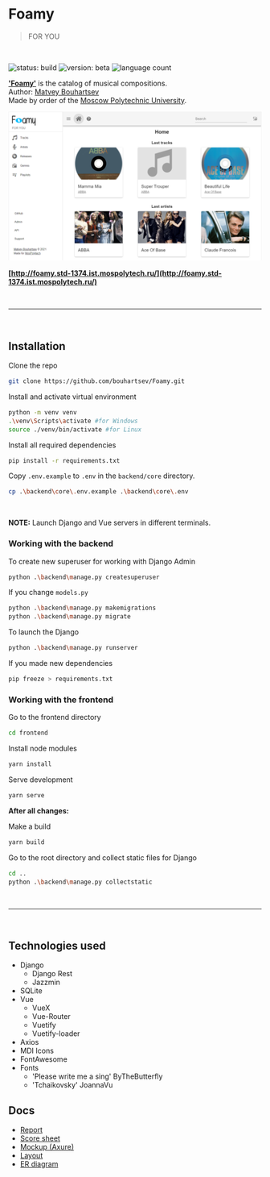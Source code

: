 # Foamy
> FOR YOU

<br/>

![status: build](https://img.shields.io/badge/status-build-red)  ![version: beta](https://img.shields.io/badge/version-beta-brightgreen)  ![language count](https://img.shields.io/github/languages/count/bouhartsev/Foamy)

**['Foamy'](http://foamy.std-1374.ist.mospolytech.ru/)** is the сatalog of musical compositions.  
Author: [Matvey Bouhartsev](//bouhartsev.top)  
Made by order of the [Moscow Polytechnic University](//mospolytech.ru).

![Foamy screenshot](_docs/Screenshot.png)

**[http://foamy.std-1374.ist.mospolytech.ru/](http://foamy.std-1374.ist.mospolytech.ru/)**

<br/>

____

<br/>

## Installation

Clone the repo
```bash
git clone https://github.com/bouhartsev/Foamy.git
```

Install and activate virtual environment
```bash
python -m venv venv
.\venv\Scripts\activate #for Windows
source ./venv/bin/activate #for Linux
```

Install all required dependencies
```bash
pip install -r requirements.txt
```

Copy `.env.example` to `.env` in the `backend/core` directory.
```bash
cp .\backend\core\.env.example .\backend\core\.env
```

<br/>

**NOTE:** Launch Django and Vue servers in different terminals. 


### Working with the backend

To create new superuser for working with Django Admin
```bash
python .\backend\manage.py createsuperuser
```

If you change `models.py`
```bash
python .\backend\manage.py makemigrations
python .\backend\manage.py migrate
```

To launch the Django
```bash
python .\backend\manage.py runserver
```

If you made new dependencies 
```bash
pip freeze > requirements.txt
```


### Working with the frontend

Go to the frontend directory
```bash
cd frontend
```

Install node modules
```bash
yarn install
```

Serve development
```bash
yarn serve
```

**After all changes:**

Make a build
```bash
yarn build
```

Go to the root directory and collect static files for Django
```bash
cd ..
python .\backend\manage.py collectstatic
```

<br/>

____

<br/>

## Technologies used

- Django
    - Django Rest
    - Jazzmin
- SQLite
- Vue
    - VueX
    - Vue-Router
    - Vuetify
    - Vuetify-loader
- Axios
- MDI Icons
- FontAwesome
- Fonts
    - 'Please write me a sing' ByTheButterfly
    - 'Tchaikovsky' JoannaVu

## Docs

- [Report](_docs/Foamy_Report.docx)
- [Score sheet](_docs/Foamy_Score_sheet.docx)
- [Mockup (Axure)](_docs/Mockup_Foamy.rp)
- [Layout](_docs/Layout_Foamy.fig)
- [ER diagram](_docs/ER-diagram.png)